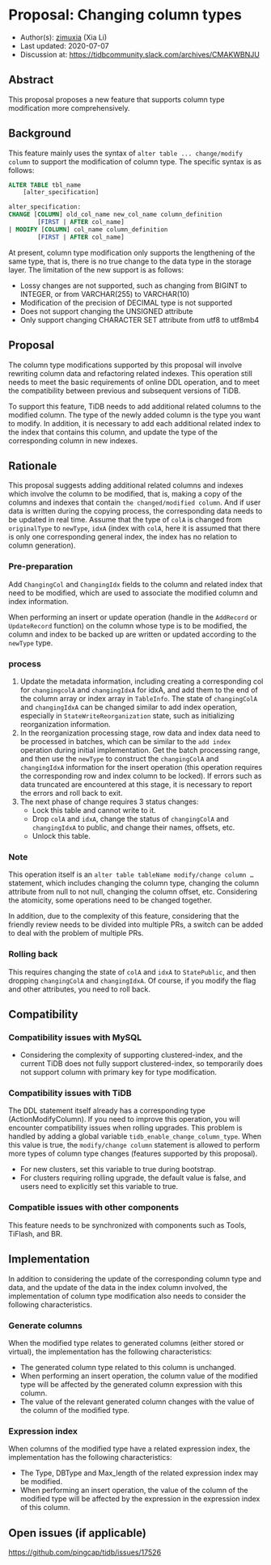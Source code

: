 # Proposal: Changing column types

- Author(s):     [zimuxia](https://github.com/zimulala) (Xia Li)
- Last updated:  2020-07-07
- Discussion at: https://tidbcommunity.slack.com/archives/CMAKWBNJU

## Abstract

This proposal proposes a new feature that supports column type modification more comprehensively.

## Background

This feature mainly uses the syntax of `alter table ... change/modify column` to support the modification of column type. The specific syntax is as follows:

```sql
ALTER TABLE tbl_name
    [alter_specification]

alter_specification:
CHANGE [COLUMN] old_col_name new_col_name column_definition
        [FIRST | AFTER col_name]
| MODIFY [COLUMN] col_name column_definition
        [FIRST | AFTER col_name]
```

At present, column type modification only supports the lengthening of the same type, that is, there is no true change to the data type in the storage layer. The limitation of the new support is as follows:
* Lossy changes are not supported, such as changing from BIGINT to INTEGER, or from VARCHAR(255) to VARCHAR(10)
* Modification of the precision of DECIMAL type is not supported
* Does not support changing the UNSIGNED attribute
* Only support changing CHARACTER SET attribute from utf8 to utf8mb4

## Proposal

The column type modifications supported by this proposal will involve rewriting column data and refactoring related indexes. This operation still needs to meet the basic requirements of online DDL operation, and to meet the compatibility between previous and subsequent versions of TiDB.

To support this feature, TiDB needs to add additional related columns to the modified column. The type of the newly added column is the type you want to modify. In addition, it is necessary to add each additional related index to the index that contains this column, and update the type of the corresponding column in new indexes.

## Rationale

This proposal suggests adding additional related columns and indexes which involve the column to be modified, that is, making a copy of the columns and indexes that contain `the changed/modified column`. And if user data is written during the copying process, the corresponding data needs to be updated in real time. Assume that the type of `colA` is changed from `originalType` to `newType`, `idxA` (index with `colA`, here it is assumed that there is only one corresponding general index, the index has no relation to column generation).

### Pre-preparation

Add `ChangingCol` and `ChangingIdx` fields to the column and related index that need to be modified, which are used to associate the modified column and index information.

When performing an insert or update operation (handle in the `AddRecord` or `UpdateRecord` function) on the column whose type is to be modified, the column and index to be backed up are written or updated according to the `newType` type.

### process

1. Update the metadata information, including creating a corresponding col for `changingcolA` and `changingIdxA` for idxA, and add them to the end of the column array or index array in `TableInfo`. The state of `changingColA` and `changingIdxA` can be changed similar to add index operation, especially in `StateWriteReorganization` state, such as initializing reorganization information.
2. In the reorganization processing stage, row data and index data need to be processed in batches, which can be similar to the `add index` operation during initial implementation. Get the batch processing range, and then use the `newType` to construct the `changingColA` and `changingIdxA` information for the insert operation (this operation requires the corresponding row and index column to be locked). If errors such as data truncated are encountered at this stage, it is necessary to report the errors and roll back to exit.
3. The next phase of change requires 3 status changes:
    * Lock this table and cannot write to it.
    * Drop `colA` and `idxA`, change the status of `changingColA` and `changingIdxA` to public, and change their names, offsets, etc.
    * Unlock this table.

### Note

This operation itself is an `alter table tableName modify/change column …` statement, which includes changing the column type, changing the column attribute from null to not null, changing the column offset, etc. Considering the atomicity, some operations need to be changed together.

In addition, due to the complexity of this feature, considering that the friendly review needs to be divided into multiple PRs, a switch can be added to deal with the problem of multiple PRs.

### Rolling back

This requires changing the state of `colA` and `idxA` to `StatePublic`, and then dropping `changingColA` and `changingIdxA`. Of course, if you modify the flag and other attributes, you need to roll back.

## Compatibility

### Compatibility issues with MySQL

* Considering the complexity of supporting clustered-index, and the current TiDB does not fully support clustered-index, so temporarily does not support column with primary key for type modification.

### Compatibility issues with TiDB

The DDL statement itself already has a corresponding type (ActionModifyColumn). If you need to improve this operation, you will encounter compatibility issues when rolling upgrades. This problem is handled by adding a global variable `tidb_enable_change_column_type`. When this value is true, the `modify/change column` statement is allowed to perform more types of column type changes (features supported by this proposal).

* For new clusters, set this variable to true during bootstrap.
* For clusters requiring rolling upgrade, the default value is false, and users need to explicitly set this variable to true.

### Compatible issues with other components

This feature needs to be synchronized with components such as Tools, TiFlash, and BR.

## Implementation

In addition to considering the update of the corresponding column type and data, and the update of the data in the index column involved, the implementation of column type modification also needs to consider the following characteristics.

### Generate columns

When the modified type relates to generated columns (either stored or virtual), the implementation has the following characteristics:

* The generated column type related to this column is unchanged.
* When performing an insert operation, the column value of the modified type will be affected by the generated column expression with this column. 
* The value of the relevant generated column changes with the value of the column of the modified type.

### Expression index

When columns of the modified type have a related expression index, the implementation has the following characteristics:

* The Type, DBType and Max_length of the related expression index may be modified.
* When performing an insert operation, the value of the column of the modified type will be affected by the expression in the expression index of this column.

## Open issues (if applicable)

https://github.com/pingcap/tidb/issues/17526
